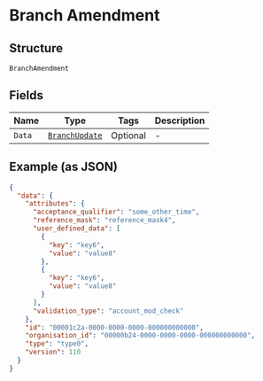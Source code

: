 
# Branch Amendment

## Structure

`BranchAmendment`

## Fields

| Name | Type | Tags | Description |
|  --- | --- | --- | --- |
| `Data` | [`BranchUpdate`](../../doc/models/branch-update.md) | Optional | - |

## Example (as JSON)

```json
{
  "data": {
    "attributes": {
      "acceptance_qualifier": "some_other_time",
      "reference_mask": "reference_mask4",
      "user_defined_data": [
        {
          "key": "key6",
          "value": "value8"
        },
        {
          "key": "key6",
          "value": "value8"
        }
      ],
      "validation_type": "account_mod_check"
    },
    "id": "00001c2a-0000-0000-0000-000000000000",
    "organisation_id": "00000b24-0000-0000-0000-000000000000",
    "type": "type0",
    "version": 110
  }
}
```

